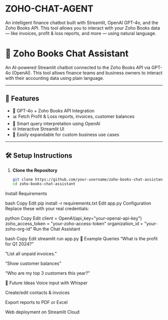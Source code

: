 # ZOHO-CHAT-AGENT
An intelligent finance chatbot built with Streamlit, OpenAI GPT-4o, and the Zoho Books API. This tool allows you to interact with your Zoho Books data — like invoices, profit & loss reports, and more — using natural language.

# 💬 Zoho Books Chat Assistant

An AI-powered Streamlit chatbot connected to the Zoho Books API via GPT-4o (OpenAI). This tool allows finance teams and business owners to interact with their accounting data using plain language.

---

## 🚀 Features

- 🔗 GPT-4o + Zoho Books API Integration
- 📊 Fetch Profit & Loss reports, invoices, customer balances
- 🧠 Smart query interpretation using OpenAI
- 🌐 Interactive Streamlit UI
- 📎 Easily expandable for custom business use cases

---

## 🛠️ Setup Instructions

1. **Clone the Repository**
   ```bash
   git clone https://github.com/your-username/zoho-books-chat-assistant.git
   cd zoho-books-chat-assistant

Install Requirements

bash
Copy
Edit
pip install -r requirements.txt
Edit app.py Configuration
Replace these with your real credentials:

python
Copy
Edit
client = OpenAI(api_key="your-openai-api-key")
zoho_access_token = "your-zoho-access-token"
organization_id = "your-zoho-org-id"
Run the Chat Assistant

bash
Copy
Edit
streamlit run app.py
💬 Example Queries
“What is the profit for Q1 2024?”

“List all unpaid invoices.”

“Show customer balances”

“Who are my top 3 customers this year?”

📌 Future Ideas
 Voice input with Whisper

 Create/edit contacts & invoices

 Export reports to PDF or Excel

 Web deployment on Streamlit Cloud


